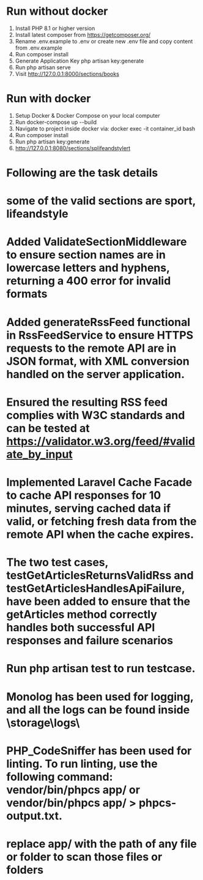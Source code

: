 # Run without docker
1. Install PHP 8.1 or higher version
2. Install latest composer from https://getcomposer.org/
3. Rename .env.example to .env or create new .env file and copy content from .env.example
4. Run composer install
5. Generate Application Key php artisan key:generate
6. Run php artisan serve
7. Visit http://127.0.0.1:8000/sections/books

# Run with docker
1. Setup Docker & Docker Compose on your local computer
2. Run docker-compose up --build
3. Navigate to project inside docker via:  docker exec -it container_id bash
4. Run composer install
5. Run php artisan key:generate
6. http://127.0.0.1:8080/sections/splifeandstylert

# Following are the task details

# some of the valid sections are sport, lifeandstyle

# Added ValidateSectionMiddleware to ensure section names are in lowercase letters and hyphens, returning a 400 error for invalid formats 

# Added generateRssFeed functional in RssFeedService to ensure HTTPS requests to the remote API are in JSON format, with XML conversion handled on the server application.

# Ensured the resulting RSS feed complies with W3C standards and can be tested at https://validator.w3.org/feed/#validate_by_input

# Implemented Laravel Cache Facade to cache API responses for 10 minutes, serving cached data if valid, or fetching fresh data from the remote API when the cache expires.

# The two test cases, testGetArticlesReturnsValidRss and testGetArticlesHandlesApiFailure, have been added to ensure that the getArticles method correctly handles both successful API responses and failure scenarios 
# Run php artisan test to run testcase.

# Monolog has been used for logging, and all the logs can be found inside \storage\logs\

# PHP_CodeSniffer has been used for linting. To run linting, use the following command: vendor/bin/phpcs app/ or vendor/bin/phpcs app/ > phpcs-output.txt.
# replace app/ with the path of any file or folder to scan those files or folders